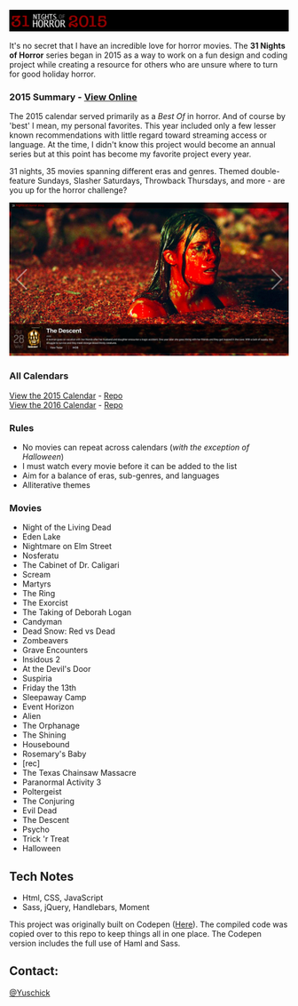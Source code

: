 [![31 Nights of Horror 2015](https://github.com/yuschick/31-Nights-of-Horror-2015/raw/master/header.jpg)](http://yuschick.github.io/31-Nights-of-Horror-2015/)

It's no secret that I have an incredible love for horror movies. The **31 Nights of Horror** series began in 2015 as a way to work on a fun design and coding project while creating a resource for others who are unsure where to turn for good holiday horror.

### 2015 Summary - [View Online](http://yuschick.github.io/31-Nights-of-Horror-2015/)
The 2015 calendar served primarily as a *Best Of* in horror. And of course by 'best' I mean, my personal favorites. This year included only a few lesser known recommendations with little regard toward streaming access or language. At the time, I didn't know this project would become an annual series but at this point has become my favorite project every year.

31 nights, 35 movies spanning different eras and genres. Themed double-feature Sundays, Slasher Saturdays, Throwback Thursdays, and more - are you up for the horror challenge?

[![31 Nights of Horror 2015](https://github.com/yuschick/31-Nights-of-Horror-2015/raw/master/screenshot.jpg)](http://yuschick.github.io/31-Nights-of-Horror-2015/)

### All Calendars
[View the 2015 Calendar](http://yuschick.github.io/31-Nights-of-Horror-2015/) - [Repo](https://github.com/yuschick/31-Nights-of-Horror-2015)  
[View the 2016 Calendar](http://www.danyuschick.com/31-nights-of-horror/) - [Repo](https://github.com/yuschick/31-Nights-of-Horror-2016)  

### Rules
- No movies can repeat across calendars (*with the exception of Halloween*)
- I must watch every movie before it can be added to the list
- Aim for a balance of eras, sub-genres, and languages
- Alliterative themes

### Movies
- Night of the Living Dead
- Eden Lake
- Nightmare on Elm Street
- Nosferatu
- The Cabinet of Dr. Caligari
- Scream
- Martyrs
- The Ring
- The Exorcist
- The Taking of Deborah Logan
- Candyman
- Dead Snow: Red vs Dead
- Zombeavers
- Grave Encounters
- Insidous 2
- At the Devil's Door
- Suspiria
- Friday the 13th
- Sleepaway Camp
- Event Horizon
- Alien
- The Orphanage
- The Shining
- Housebound
- Rosemary's Baby
- [rec]
- The Texas Chainsaw Massacre
- Paranormal Activity 3
- Poltergeist
- The Conjuring
- Evil Dead
- The Descent
- Psycho
- Trick 'r Treat
- Halloween

## Tech Notes
- Html, CSS, JavaScript
- Sass, jQuery, Handlebars, Moment

This project was originally built on Codepen ([Here](https://codepen.io/Yuschick/full/VvPrVp)). The compiled code was copied over to this repo to keep things all in one place. The Codepen version includes the full use of Haml and Sass.

## Contact:
[@Yuschick](http://www.twitter.com/yuschick)
